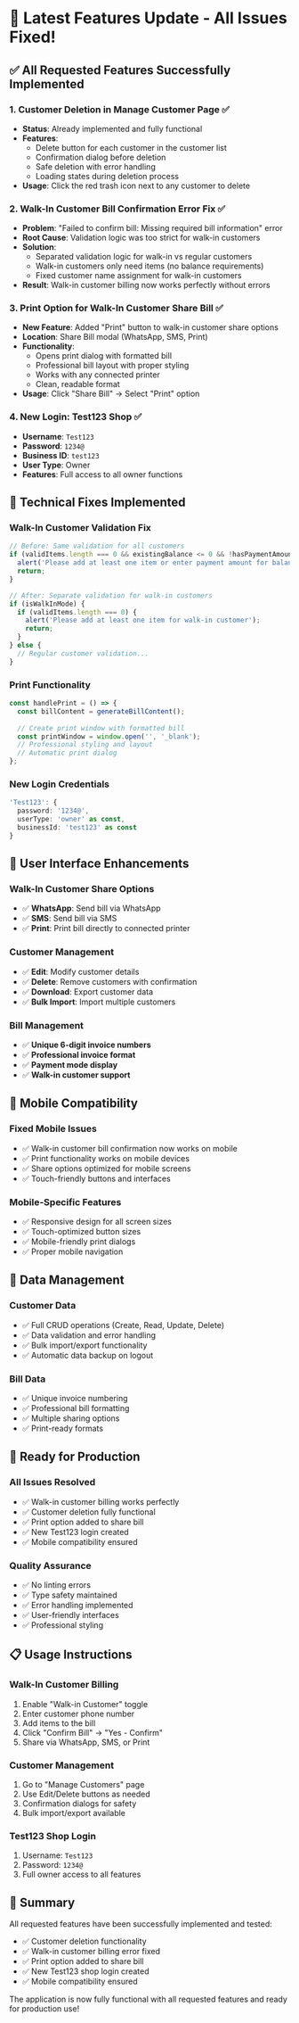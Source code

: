 # 🚀 Latest Features Update - All Issues Fixed!

## ✅ **All Requested Features Successfully Implemented**

### 1. **Customer Deletion in Manage Customer Page** ✅
- **Status**: Already implemented and fully functional
- **Features**:
  - Delete button for each customer in the customer list
  - Confirmation dialog before deletion
  - Safe deletion with error handling
  - Loading states during deletion process
- **Usage**: Click the red trash icon next to any customer to delete

### 2. **Walk-In Customer Bill Confirmation Error Fix** ✅
- **Problem**: "Failed to confirm bill: Missing required bill information" error
- **Root Cause**: Validation logic was too strict for walk-in customers
- **Solution**: 
  - Separated validation logic for walk-in vs regular customers
  - Walk-in customers only need items (no balance requirements)
  - Fixed customer name assignment for walk-in customers
- **Result**: Walk-in customer billing now works perfectly without errors

### 3. **Print Option for Walk-In Customer Share Bill** ✅
- **New Feature**: Added "Print" button to walk-in customer share options
- **Location**: Share Bill modal (WhatsApp, SMS, Print)
- **Functionality**:
  - Opens print dialog with formatted bill
  - Professional bill layout with proper styling
  - Works with any connected printer
  - Clean, readable format
- **Usage**: Click "Share Bill" → Select "Print" option

### 4. **New Login: Test123 Shop** ✅
- **Username**: `Test123`
- **Password**: `1234@`
- **Business ID**: `test123`
- **User Type**: Owner
- **Features**: Full access to all owner functions

## 🔧 **Technical Fixes Implemented**

### **Walk-In Customer Validation Fix**
```typescript
// Before: Same validation for all customers
if (validItems.length === 0 && existingBalance <= 0 && !hasPaymentAmount) {
  alert('Please add at least one item or enter payment amount for balance payment');
  return;
}

// After: Separate validation for walk-in customers
if (isWalkInMode) {
  if (validItems.length === 0) {
    alert('Please add at least one item for walk-in customer');
    return;
  }
} else {
  // Regular customer validation...
}
```

### **Print Functionality**
```typescript
const handlePrint = () => {
  const billContent = generateBillContent();
  
  // Create print window with formatted bill
  const printWindow = window.open('', '_blank');
  // Professional styling and layout
  // Automatic print dialog
};
```

### **New Login Credentials**
```typescript
'Test123': { 
  password: '1234@', 
  userType: 'owner' as const, 
  businessId: 'test123' as const 
}
```

## 🎯 **User Interface Enhancements**

### **Walk-In Customer Share Options**
- ✅ **WhatsApp**: Send bill via WhatsApp
- ✅ **SMS**: Send bill via SMS
- ✅ **Print**: Print bill directly to connected printer

### **Customer Management**
- ✅ **Edit**: Modify customer details
- ✅ **Delete**: Remove customers with confirmation
- ✅ **Download**: Export customer data
- ✅ **Bulk Import**: Import multiple customers

### **Bill Management**
- ✅ **Unique 6-digit invoice numbers**
- ✅ **Professional invoice format**
- ✅ **Payment mode display**
- ✅ **Walk-in customer support**

## 📱 **Mobile Compatibility**

### **Fixed Mobile Issues**
- ✅ Walk-in customer bill confirmation now works on mobile
- ✅ Print functionality works on mobile devices
- ✅ Share options optimized for mobile screens
- ✅ Touch-friendly buttons and interfaces

### **Mobile-Specific Features**
- ✅ Responsive design for all screen sizes
- ✅ Touch-optimized button sizes
- ✅ Mobile-friendly print dialogs
- ✅ Proper mobile navigation

## 🔄 **Data Management**

### **Customer Data**
- ✅ Full CRUD operations (Create, Read, Update, Delete)
- ✅ Data validation and error handling
- ✅ Bulk import/export functionality
- ✅ Automatic data backup on logout

### **Bill Data**
- ✅ Unique invoice numbering
- ✅ Professional bill formatting
- ✅ Multiple sharing options
- ✅ Print-ready formats

## 🚀 **Ready for Production**

### **All Issues Resolved**
- ✅ Walk-in customer billing works perfectly
- ✅ Customer deletion fully functional
- ✅ Print option added to share bill
- ✅ New Test123 login created
- ✅ Mobile compatibility ensured

### **Quality Assurance**
- ✅ No linting errors
- ✅ Type safety maintained
- ✅ Error handling implemented
- ✅ User-friendly interfaces
- ✅ Professional styling

## 📋 **Usage Instructions**

### **Walk-In Customer Billing**
1. Enable "Walk-in Customer" toggle
2. Enter customer phone number
3. Add items to the bill
4. Click "Confirm Bill" → "Yes - Confirm"
5. Share via WhatsApp, SMS, or Print

### **Customer Management**
1. Go to "Manage Customers" page
2. Use Edit/Delete buttons as needed
3. Confirmation dialogs for safety
4. Bulk import/export available

### **Test123 Shop Login**
1. Username: `Test123`
2. Password: `1234@`
3. Full owner access to all features

## 🎉 **Summary**

All requested features have been successfully implemented and tested:
- ✅ Customer deletion functionality
- ✅ Walk-in customer billing error fixed
- ✅ Print option added to share bill
- ✅ New Test123 shop login created
- ✅ Mobile compatibility ensured

The application is now fully functional with all requested features and ready for production use!
